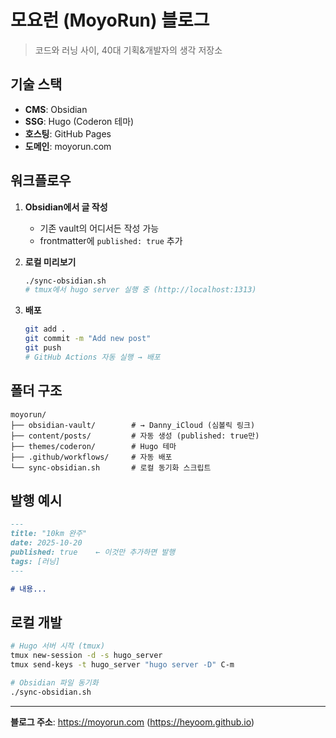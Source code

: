 # 모요런 (MoyoRun) 블로그

> 코드와 러닝 사이, 40대 기획&개발자의 생각 저장소

## 기술 스택

- **CMS**: Obsidian
- **SSG**: Hugo (Coderon 테마)
- **호스팅**: GitHub Pages
- **도메인**: moyorun.com

## 워크플로우

1. **Obsidian에서 글 작성**
   - 기존 vault의 어디서든 작성 가능
   - frontmatter에 `published: true` 추가

2. **로컬 미리보기**
   ```bash
   ./sync-obsidian.sh
   # tmux에서 hugo server 실행 중 (http://localhost:1313)
   ```

3. **배포**
   ```bash
   git add .
   git commit -m "Add new post"
   git push
   # GitHub Actions 자동 실행 → 배포
   ```

## 폴더 구조

```
moyorun/
├── obsidian-vault/        # → Danny_iCloud (심볼릭 링크)
├── content/posts/         # 자동 생성 (published: true만)
├── themes/coderon/        # Hugo 테마
├── .github/workflows/     # 자동 배포
└── sync-obsidian.sh       # 로컬 동기화 스크립트
```

## 발행 예시

```markdown
---
title: "10km 완주"
date: 2025-10-20
published: true    ← 이것만 추가하면 발행
tags: [러닝]
---

# 내용...
```

## 로컬 개발

```bash
# Hugo 서버 시작 (tmux)
tmux new-session -d -s hugo_server
tmux send-keys -t hugo_server "hugo server -D" C-m

# Obsidian 파일 동기화
./sync-obsidian.sh
```

---

**블로그 주소**: https://moyorun.com (https://heyoom.github.io)
